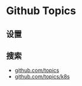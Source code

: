 # Github Topics

## 设置

## 搜索

* [github.com/topics](https://github.com/topics)
* [github.com/topics/k8s](https://github.com/topics/k8s)
